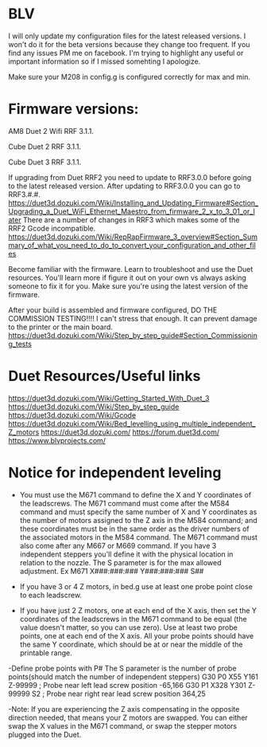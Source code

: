# BLV
I will only update my configuration files for the latest released versions. I won't do it for the beta versions because they change too frequent. If you find any issues PM me on facebook. I'm trying to highlight any useful or important information so if I missed somehting I apologize.

Make sure your M208 in config.g is configured correctly for max and min.

# Firmware versions:
AM8 Duet 2 Wifi RRF 3.1.1.

Cube Duet 2 RRF 3.1.1.

Cube Duet 3 RRF 3.1.1.

If upgrading from Duet RRF2 you need to update to RRF3.0.0 before going to the latest released version. After updating to RRF3.0.0 you can go to RRF3.#.#. 
https://duet3d.dozuki.com/Wiki/Installing_and_Updating_Firmware#Section_Upgrading_a_Duet_WiFi_Ethernet_Maestro_from_firmware_2_x_to_3_01_or_later
There are a number of changes in RRF3 which makes some of the RRF2 Gcode incompatible.
https://duet3d.dozuki.com/Wiki/RepRapFirmware_3_overview#Section_Summary_of_what_you_need_to_do_to_convert_your_configuration_and_other_files

Become familiar with the firmware. Learn to troubleshoot and use the Duet resources. You'll learn more if figure it out on your own vs always asking someone to fix it for you.
Make sure you're using the latest version of the firmware.

After your build is assembled and firmware configured, DO THE COMMISSION TESTING!!!! I can't stress that enough. It can prevent damage to the printer or the main board.
https://duet3d.dozuki.com/Wiki/Step_by_step_guide#Section_Commissioning_tests

# Duet Resources/Useful links
https://duet3d.dozuki.com/Wiki/Getting_Started_With_Duet_3
https://duet3d.dozuki.com/Wiki/Step_by_step_guide
https://duet3d.dozuki.com/Wiki/Gcode
https://duet3d.dozuki.com/Wiki/Bed_levelling_using_multiple_independent_Z_motors
https://duet3d.dozuki.com/
https://forum.duet3d.com/
https://www.blvprojects.com/

# Notice for independent leveling
- You must use the M671 command to define the X and Y coordinates of the leadscrews. The M671 command must come after the M584 command and must specify the same number of X and Y coordinates as the number of motors assigned to the Z axis in the M584 command; and these coordinates must be in the same order as the driver numbers of the associated motors in the M584 command. The M671 command must also come after any M667 or M669 command.
If you have 3 independent steppers you'll define it with the physical location in relation to the nozzle. The S parameter is for the max allowed adjustment.
Ex M671 X###:###:### Y###:###:### S##

- If you have 3 or 4 Z motors, in bed.g use at least one probe point close to each leadscrew.

- If you have just 2 Z motors, one at each end of the X axis, then set the Y coordinates of the leadscrews in the M671 command to be equal (the value doesn't matter, so you can use zero). Use at least two probe points, one at each end of the X axis. All your probe points should have the same Y coordinate, which should be at or near the middle of the printable range.

-Define probe points with P#
The S parameter is the number of probe points(should match the number of independent steppers)
G30 P0 X55 Y161 Z-99999			; Probe near left lead screw position -65,166
G30 P1 X328 Y301 Z-99999 S2			; Probe near right rear lead screw position 364,25

-Note: If you are experiencing the Z axis compensating in the opposite direction needed, that means your Z motors are swapped. You can either swap the X values in the M671 command, or swap the stepper motors plugged into the Duet.
